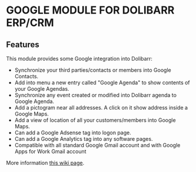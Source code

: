 # GOOGLE MODULE FOR DOLIBARR ERP/CRM

## Features
This module provides some Google integration into Dolibarr:

* Synchronize your third parties/contacts or members into Google Contacts.
* Add into menu a new entry called "Google Agenda" to show contents of your Google Agendas.
* Synchronize any event created or modified into Dolibarr agenda to Google Agenda.
* Add a pictogram near all addresses. A click on it show address inside a Google Maps.
* Add a view of location of all your customers/members into Google Maps.
* Can add a Google Adsense tag into logon page.
* Can add a Google Analytics tag into any software pages.
* Compatible with all standard Google Gmail account and with Google Apps for Work Gmail account

More information <a href="https://wiki.dolibarr.org/index.php/Module_Google_EN" target="_new">this wiki page</a>.
